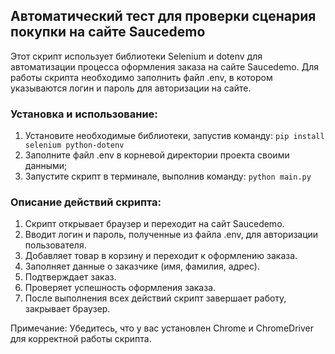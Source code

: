 ## Автоматический тест для проверки сценария покупки на сайте Saucedemo
Этот скрипт использует библиотеки Selenium и dotenv для автоматизации процесса оформления заказа на сайте Saucedemo. Для работы скрипта необходимо заполнить файл .env, в котором указываются логин и пароль для авторизации на сайте.

### Установка и использование:
1. Установите необходимые библиотеки, запустив команду:
   ```pip install selenium python-dotenv```
2. Заполните файл .env в корневой директории проекта своими данными;
3. Запустите скрипт в терминале, выполнив команду:
   ```python main.py```

### Описание действий скрипта:
1. Скрипт открывает браузер и переходит на сайт Saucedemo.
2. Вводит логин и пароль, полученные из файла .env, для авторизации пользователя.
3. Добавляет товар в корзину и переходит к оформлению заказа.
4. Заполняет данные о заказчике (имя, фамилия, адрес).
5. Подтверждает заказ.
6. Проверяет успешность оформления заказа.
7. После выполнения всех действий скрипт завершает работу, закрывает браузер.

Примечание: Убедитесь, что у вас установлен Chrome и ChromeDriver для корректной работы скрипта.
